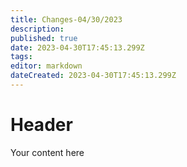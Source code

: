 ```yaml
---
title: Changes-04/30/2023
description: 
published: true
date: 2023-04-30T17:45:13.299Z
tags: 
editor: markdown
dateCreated: 2023-04-30T17:45:13.299Z
---
```


# Header
Your content here